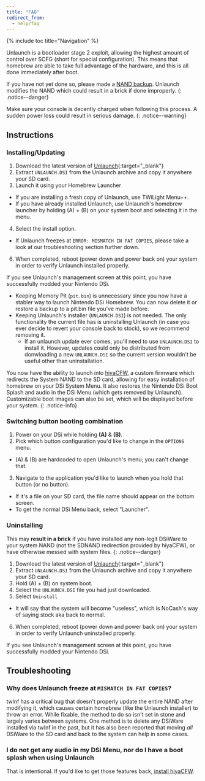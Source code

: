 ```yaml
---
title: "FAQ"
redirect_from:
  - help/faq
---
```


{% include toc title="Navigation" %}

Unlaunch is a bootloader stage 2 exploit, allowing the highest amount of control over SCFG (short for special configuration). This means that homebrew are able to take full advantage of the hardware, and this is all done immediately after boot.

If you have not yet done so, please made a [NAND backup](dump-nand). Unlaunch modifies the NAND which could result in a brick if done improperly.
{: .notice--danger}

Make sure your console is decently charged when following this process. A sudden power loss could result in serious damage.
{: .notice--warning}

## Instructions
### Installing/Updating
1. Download the latest version of [Unlaunch](https://problemkaputt.de/unlaunch.zip){:target="_blank"}
2. Extract `UNLAUNCH.DSI` from the Unlaunch archive and copy it anywhere your SD card.
3. Launch it using your Homebrew Launcher
  - If you are installing a fresh copy of Unlaunch, use TWiLight Menu++.
  - If you have already installed Unlaunch, use Unlaunch's homebrew launcher by holding (A) + (B) on your system boot and selecting it in the menu.
4. Select the install option.
  - If Unlaunch freezes at `ERROR: MISMATCH IN FAT COPIES`, please take a look at our troubleshooting section further down.
6. When completed, reboot (power down and power back on) your system in order to verify Unlaunch installed properly.

If you see Unlaunch's management screen at this point, you have successfully modded your Nintendo DSi.

- Keeping Memory Pit (`pit.bin`) is unnecessary since you now have a stabler way to launch Nintendo DSi Homebrew. You can now delete it or restore a backup to a pit.bin file you've made before.
- Keeping Unlaunch's installer (`UNLAUNCH.DSI`) is not needed. The only functionality the current file has is uninstalling Unlaunch (in case you ever decide to revert your console back to stock), so we recommend removing it.
  - If an unlaunch update ever comes, you'll need to use `UNLAUNCH.DSI` to install it. However, updates could only be distributed from donwloading a new `UNLAUNCH.DSI` so the current version wouldn't be useful other than uninstallation.

You now have the ability to launch into [hiyaCFW](installing-hiyacfw), a custom firmware which redirects the System NAND to the SD card, allowing for easy installation of homebrew on your DSi System Menu. It also restores the Nintendo DSi Boot Splash and audio in the DSi Menu (which gets removed by Unlaunch). Customizable boot images can also be set, which will be displayed before your system.
{: .notice-info}

### Switching button booting combination

1. Power on your DSi while holding **(A)** & **(B)**.
2. Pick which button configuration you'd like to change in the `OPTIONS` menu.
  - (A) & (B) are hardcoded to open Unlaunch's menu; you can't change that.
3. Navigate to the application you'd like to launch when you hold that button (or no button).
  - If it's a file on your SD card, the file name should appear on the bottom screen.
  - To get the normal DSi Menu back, select "Launcher".

### Uninstalling

This may **result in a brick** if you have installed any non-legit DSiWare to your system NAND (not the SDNAND redirection provided by hiyaCFW), or have otherwise messed with system files.
{: .notice--danger}

1. Download the latest version of [Unlaunch](https://problemkaputt.de/unlaunch.zip){:target="_blank"}
2. Extract `UNLAUNCH.DSI` from the Unlaunch archive and copy it anywhere your SD card.
3. Hold (A) + (B) on system boot.
4. Select the `UNLAUNCH.DSI` file you had just downloaded.
5. Select `Uninstall`
  - It will say that the system will become "useless", which is NoCash's way of saying stock aka back to normal.
6. When completed, reboot (power down and power back on) your system in order to verify Unlaunch uninstalled properly.

If you see Unlaunch's management screen at this point, you have successfully modded your Nintendo DSi.

## Troubleshooting

### Why does Unlaunch freeze at `MISMATCH IN FAT COPIES`?
twlnf has a critical bug that doesn't properly update the entire NAND after modifying it, which causes certain homebrew (like the Unlaunch installer) to throw an error. While fixable, the method to do so isn't set in stone and largely varies between systems. One method is to delete any DSiWare installed via twlnf in the past, but it has also been reported that moving *all* DSiWare to the SD card and back to the system can help in some cases.

### I do not get any audio in my DSi Menu, nor do I have a boot splash when using Unlaunch
That is intentional. If you'd like to get those features back, [install hiyaCFW](installing-hiyacfw).

